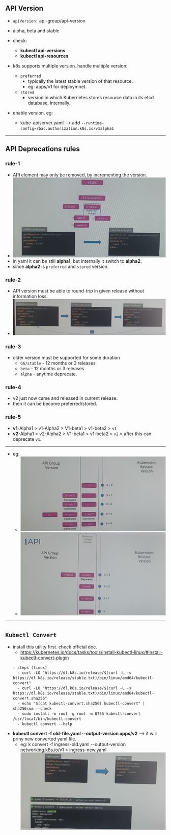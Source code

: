 ## API Version
- `apiVersion:` api-group/api-version
- alpha, beta and stable
- check:
  - **kubectl api-versions**
  - **kubectl api-resources**
  
- k8s supports multiple version. handle multiple version:
  - `preferred`
    - typically the latest stable version of that resource.
    - eg: apps/v1 for deploymnet.
  - `stored`
    -  version in which Kubernetes stores resource data in its etcd database, internally.
- enable version. eg:
  - kube-apiserver.yaml --> add `--runtime-config=rbac.authorization.k8s.io/v1alpha1`
---
## API Deprecations rules
### rule-1
- API element may only be removed, by incrementing the version.
- ![img.png](../99_img/99_2_img/others/01/img.png)
- in yaml it can be still **alpha1**, but internally it switch to **alpha2**.
- since **alpha2** is `preferred` and `stored` version.

### rule-2
- API version must be able to round-trip in given release without information loss.
- ![img_3.png](../99_img/99_2_img/others/01/img_3.png)

### rule-3
- older version must be supported  for some duration
  - `GA/stable` - 12 months or 3 releases
  - `beta` - 12 months or 3 releases
  - `alpha` - anytime deprecate.

### rule-4
- v2 just now came and released in current release. 
- then it can be become preferred/stored.

### rule-5
- **v1**-Alpha1 > v1-Alpha2 > V1-beta1 > v1-beta2 > `v1`
- **v2**-Alpha1 > v2-Alpha2 > V1-beta1 > v1-beta2 > `v2` > after this can deprecate `v1`.

---
- eg:
  - ![img_2.png](../99_img/99_2_img/others/01/img_2.png)
  - ![img_1.png](../99_img/99_2_img/others/01/img_1.png)

---
## `Kubectl Convert`
- install this utility first. check official doc.
  - https://kubernetes.io/docs/tasks/tools/install-kubectl-linux/#install-kubectl-convert-plugin
  ``` 
  - steps (linux)
    - curl -LO "https://dl.k8s.io/release/$(curl -L -s https://dl.k8s.io/release/stable.txt)/bin/linux/amd64/kubectl-convert"
    - curl -LO "https://dl.k8s.io/release/$(curl -L -s https://dl.k8s.io/release/stable.txt)/bin/linux/amd64/kubectl-convert.sha256"
    - echo "$(cat kubectl-convert.sha256) kubectl-convert" | sha256sum --check
    - sudo install -o root -g root -m 0755 kubectl-convert /usr/local/bin/kubectl-convert
    - kubectl convert --help
  ```
- **kubectl convert -f old-file.yaml --output-version apps/v2** --> it will priny new converted yaml file.
  - eg:  k convert -f ingress-old.yaml --output-version networking.k8s.io/v1 > ingress-new.yaml
![img_4.png](../99_img/99_2_img/others/01/img_4.png)